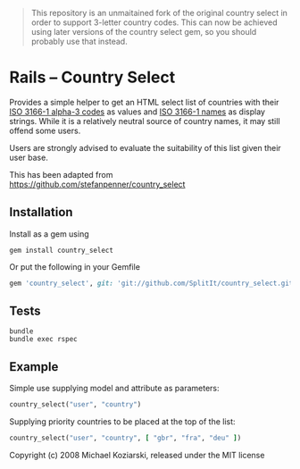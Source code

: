 > This repository is an unmaitained fork of the original country select in order to support 3-letter country codes. This can now be achieved using later versions of the country select gem, so you should probably use that instead.

# Rails – Country Select

Provides a simple helper to get an HTML select list of countries with
their [ISO 3166-1 alpha-3 codes](https://en.wikipedia.org/wiki/ISO_3166-1_alpha-3)
as values and [ISO 3166-1 names](https://en.wikipedia.org/wiki/ISO_3166-1)
as display strings. While it is a relatively neutral source of country
names, it may still offend some users.

Users are strongly advised to evaluate the suitability of this list
given their user base.

This has been adapted from https://github.com/stefanpenner/country_select

## Installation

Install as a gem using

```shell
gem install country_select
```
Or put the following in your Gemfile

```ruby
gem 'country_select', git: 'git://github.com/SplitIt/country_select.git'
```

## Tests

```shell
bundle
bundle exec rspec
```

## Example

Simple use supplying model and attribute as parameters:

```ruby
country_select("user", "country")
```

Supplying priority countries to be placed at the top of the list:

```ruby
country_select("user", "country", [ "gbr", "fra", "deu" ])
```

Copyright (c) 2008 Michael Koziarski, released under the MIT license
